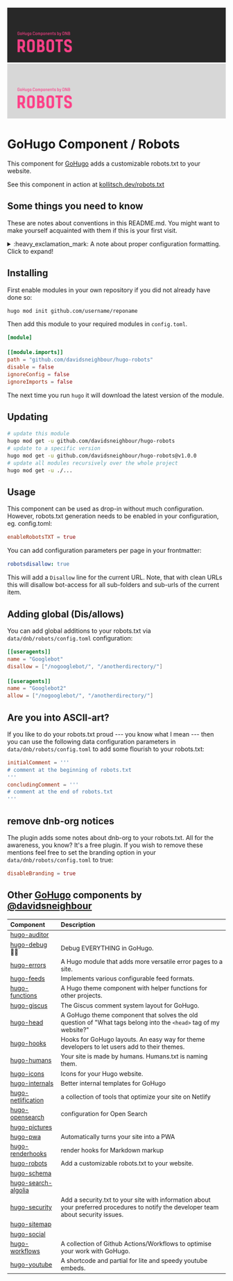 <!--- CARD BEGIN --->

![DNB-Hugo/HEAD](.github/github-card-dark.png#gh-dark-mode-only)
![DNB-Hugo/HEAD](.github/github-card-light.png#gh-light-mode-only)

<!--- CARD END --->

# GoHugo Component / Robots

This component for [GoHugo](https://gohugo.io/) adds a customizable robots.txt to your website.

See this component in action at [kollitsch.dev/robots.txt](https://kollitsch.dev/robots.txt)

<!--- THINGSTOKNOW BEGIN --->
## Some things you need to know

These are notes about conventions in this README.md. You might want to make yourself acquainted with them if this is your first visit.

<details>

<summary>:heavy_exclamation_mark: A note about proper configuration formatting. Click to expand!</summary>

The following documentation will refer to all configuration parameters in TOML format and with the assumption of a configuration file for your project at `/config.toml`. There are various formats of configurations (TOML/YAML/JSON) and multiple locations your configuration can reside (config file or config directory). Note that in the case of a config directory the section headers of all samples need to have the respective section title removed. So `[params.dnb.something]` will become `[dnb.something]` if the configuration is done in the file `/config/$CONFIGNAME/params.toml`.

</details>
<!--- THINGSTOKNOW END --->

<!--- INSTALLUPDATE BEGIN --->
## Installing

First enable modules in your own repository if you did not already have done so:

```bash
hugo mod init github.com/username/reponame
```

Then add this module to your required modules in `config.toml`.

```toml
[module]

[[module.imports]]
path = "github.com/davidsneighbour/hugo-robots"
disable = false
ignoreConfig = false
ignoreImports = false

```

The next time you run `hugo` it will download the latest version of the module.

## Updating

```bash
# update this module
hugo mod get -u github.com/davidsneighbour/hugo-robots
# update to a specific version
hugo mod get -u github.com/davidsneighbour/hugo-robots@v1.0.0
# update all modules recursively over the whole project
hugo mod get -u ./...
```
<!--- INSTALLUPDATE END --->

## Usage

This component can be used as drop-in without much configuration. However, robots.txt generation needs to be enabled in your configuration, eg. config.toml:

```toml
enableRobotsTXT = true
```

You can add configuration parameters per page in your frontmatter:

```yaml
robotsdisallow: true
```

This will add a `Disallow` line for the current URL. Note, that with clean URLs this will disallow bot-access for all sub-folders and sub-urls of the current item.

## Adding global (Dis/allows)

You can add global additions to your robots.txt via `data/dnb/robots/config.toml` configuration:

```toml
[[useragents]]
name = "Googlebot"
disallow = ["/nogooglebot/", "/anotherdirectory/"]

[[useragents]]
name = "Googlebot2"
allow = ["/nogooglebot/", "/anotherdirectory/"]
```

## Are you into ASCII-art?

If you like to do your robots.txt proud --- you know what I mean --- then you can use the following data configuration parameters in `data/dnb/robots/config.toml` to add some flourish to your robots.txt:

```toml
initialComment = '''
# comment at the beginning of robots.txt
'''
concludingComment = '''
# comment at the end of robots.txt
'''
```

## remove dnb-org notices

The plugin adds some notes about dnb-org to your robots.txt. All for the awareness, you know? It's a free plugin. If you wish to remove these mentions feel free to set the branding option in your `data/dnb/robots/config.toml` to true:

```toml
disableBranding = true
```

<!--- COMPONENTS BEGIN --->

## Other [GoHugo](https://gohugo.io/) components by [@davidsneighbour](https://github.com/davidsneighbour/)

<!-- prettier-ignore -->
| Component | Description |
| :--- | :--- |
| [hugo-auditor](https://github.com/davidsneighbour/hugo-auditor) | |
| [hugo-debug](https://github.com/davidsneighbour/hugo-debug) :mage_man: | Debug EVERYTHING in GoHugo. |
| [hugo-errors](https://github.com/davidsneighbour/hugo-errors) | A Hugo module that adds more versatile error pages to a site. |
| [hugo-feeds](https://github.com/davidsneighbour/hugo-feeds) | Implements various configurable feed formats. |
| [hugo-functions](https://github.com/davidsneighbour/hugo-functions) | A Hugo theme component with helper functions for other projects. |
| [hugo-giscus](https://github.com/davidsneighbour/hugo-giscus) | The Giscus comment system layout for GoHugo. |
| [hugo-head](https://github.com/davidsneighbour/hugo-head) | A GoHugo theme component that solves the old question of "What tags belong into the `<head>` tag of my website?" |
| [hugo-hooks](https://github.com/davidsneighbour/hugo-hooks) | Hooks for GoHugo layouts. An easy way for theme developers to let users add to their themes.  |
| [hugo-humans](https://github.com/davidsneighbour/hugo-humans) | Your site is made by humans. Humans.txt is naming them. |
| [hugo-icons](https://github.com/davidsneighbour/hugo-icons) | Icons for your Hugo website. |
| [hugo-internals](https://github.com/davidsneighbour/hugo-internals) | Better internal templates for GoHugo |
| [hugo-netlification](https://github.com/davidsneighbour/hugo-netlification) | a collection of tools that optimize your site on Netlify |
| [hugo-opensearch](https://github.com/davidsneighbour/hugo-opensearch) | configuration for Open Search |
| [hugo-pictures](https://github.com/davidsneighbour/hugo-pictures) | |
| [hugo-pwa](https://github.com/davidsneighbour/hugo-pwa) | Automatically turns your site into a PWA |
| [hugo-renderhooks](https://github.com/davidsneighbour/hugo-renderhooks) | render hooks for Markdown markup |
| [hugo-robots](https://github.com/davidsneighbour/hugo-robots) | Add a customizable robots.txt to your website. |
| [hugo-schema](https://github.com/davidsneighbour/hugo-schema) | |
| [hugo-search-algolia](https://github.com/davidsneighbour/hugo-search-algolia) | |
| [hugo-security](https://github.com/davidsneighbour/hugo-security) | Add a security.txt to your site with information about your preferred procedures to notify the developer team about security issues. |
| [hugo-sitemap](https://github.com/davidsneighbour/hugo-sitemap) | |
| [hugo-social](https://github.com/davidsneighbour/hugo-social) | |
| [hugo-workflows](https://github.com/davidsneighbour/hugo-workflows) | A collection of Github Actions/Workflows to optimise your work with GoHugo. |
| [hugo-youtube](https://github.com/davidsneighbour/hugo-youtube) | A shortcode and partial for lite and speedy youtube embeds. |

<!--lint disable no-missing-blank-lines -->
<!--- COMPONENTS END --->
